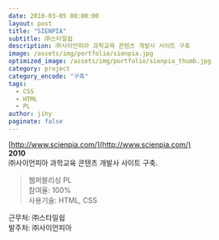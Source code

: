 ```yaml
---
date: 2010-03-05 00:00:00
layout: post
title: "SIENPIA"
subtitle: ㈜스타일쉽
description: ㈜사이언피아 과학교육 콘텐츠 개발사 사이트 구축
image: /assets/img/portfolio/sienpia.jpg
optimized_image: /assets/img/portfolio/sienpia_thumb.jpg
category: project
category_encode: "구축"
tags:
  - CSS
  - HTML
  - PL
author: jihy
paginate: false
---
```


[http://www.scienpia.com/](http://www.scienpia.com/)<br>
**2010** <br>
㈜사이언피아 과학교육 콘텐츠 개발사 사이트 구축.

> 웹퍼블리싱 PL <br>
참여율: 100% <br>
사용기술: HTML, CSS

근무처: ㈜스타일쉽 <br>
발주처: ㈜사이언피아